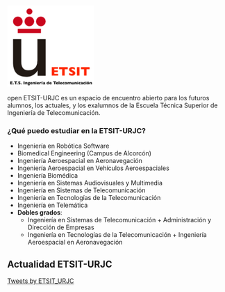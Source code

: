 <img src="logo-etsit.png" alt="logo-urjc" style="width: 200px;"/>

open ETSIT-URJC es un espacio de encuentro abierto para los futuros
alumnos, los actuales, y los exalumnos de la Escuela Técnica Superior de Ingeniería de Telecomunicación.

### ¿Qué puedo estudiar en la ETSIT-URJC?

* Ingeniería en Robótica Software
* Biomedical Engineering (Campus de Alcorcón)
* Ingeniería Aeroespacial en Aeronavegación
* Ingeniería Aeroespacial en Vehículos Aeroespaciales
* Ingeniería Biomédica
* Ingeniería en Sistemas Audiovisuales y Multimedia
* Ingeniería en Sistemas de Telecomunicación
* Ingeniería en Tecnologías de la Telecomunicación
* Ingeniería en Telemática
* **Dobles grados**:
  * Ingeniería en Sistemas de Telecomunicación + Administración y Dirección de Empresas
  * Ingeniería en Tecnologías de la Telecomunicación + Ingeniería Aeroespacial en Aeronavegación


## Actualidad ETSIT-URJC
<a class="twitter-timeline" data-width="400" data-theme="dark" href="https://twitter.com/ETSIT_URJC?ref_src=twsrc%5Etfw">Tweets by ETSIT_URJC</a> <script async src="https://platform.twitter.com/widgets.js" charset="utf-8"></script> 
